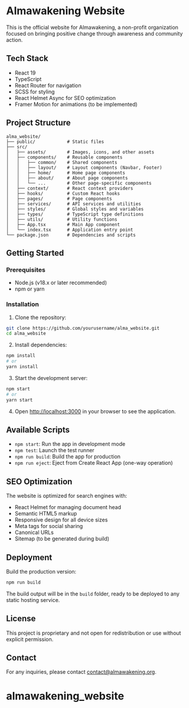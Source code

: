 # Almawakening Website

This is the official website for Almawakening, a non-profit organization focused on bringing positive change through awareness and community action.

## Tech Stack

- React 19
- TypeScript
- React Router for navigation
- SCSS for styling
- React Helmet Async for SEO optimization
- Framer Motion for animations (to be implemented)

## Project Structure

```
alma_website/
├── public/            # Static files
├── src/
│   ├── assets/        # Images, icons, and other assets
│   ├── components/    # Reusable components
│   │   ├── common/    # Shared components
│   │   ├── layout/    # Layout components (Navbar, Footer)
│   │   ├── home/      # Home page components
│   │   ├── about/     # About page components
│   │   └── ...        # Other page-specific components
│   ├── context/       # React context providers
│   ├── hooks/         # Custom React hooks
│   ├── pages/         # Page components
│   ├── services/      # API services and utilities
│   ├── styles/        # Global styles and variables
│   ├── types/         # TypeScript type definitions
│   ├── utils/         # Utility functions
│   ├── App.tsx        # Main App component
│   └── index.tsx      # Application entry point
└── package.json       # Dependencies and scripts
```

## Getting Started

### Prerequisites

- Node.js (v18.x or later recommended)
- npm or yarn

### Installation

1. Clone the repository:
```bash
git clone https://github.com/yourusername/alma_website.git
cd alma_website
```

2. Install dependencies:
```bash
npm install
# or
yarn install
```

3. Start the development server:
```bash
npm start
# or
yarn start
```

4. Open [http://localhost:3000](http://localhost:3000) in your browser to see the application.

## Available Scripts

- `npm start`: Run the app in development mode
- `npm test`: Launch the test runner
- `npm run build`: Build the app for production
- `npm run eject`: Eject from Create React App (one-way operation)

## SEO Optimization

The website is optimized for search engines with:
- React Helmet for managing document head
- Semantic HTML5 markup
- Responsive design for all device sizes
- Meta tags for social sharing
- Canonical URLs
- Sitemap (to be generated during build)

## Deployment

Build the production version:
```bash
npm run build
```

The build output will be in the `build` folder, ready to be deployed to any static hosting service.

## License

This project is proprietary and not open for redistribution or use without explicit permission.

## Contact

For any inquiries, please contact [contact@almawakening.org](mailto:contact@almawakening.org).
# almawakening_website
